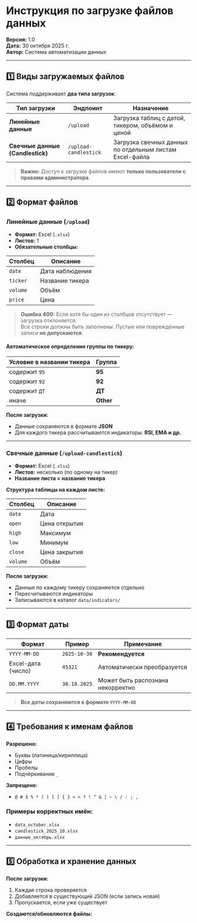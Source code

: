 # Инструкция по загрузке файлов данных

**Версия:** 1.0  
**Дата:** 30 октября 2025 г.  
**Автор:** Система автоматизации данных  

---

## 1️⃣ Виды загружаемых файлов

Система поддерживает **два типа загрузок**:

| Тип загрузки              | Эндпоинт               | Назначение |
|---------------------------|------------------------|-----------|
| **Линейные данные**       | `/upload`              | Загрузка таблиц с датой, тикером, объёмом и ценой |
| **Свечные данные (Candlestick)** | `/upload-candlestick` | Загрузка свечных данных по отдельным листам Excel-файла |

> **Важно:** Доступ к загрузке файлов имеют **только пользователи с правами администратора**.

---

## 2️⃣ Формат файлов

### Линейные данные (`/upload`)

- **Формат:** Excel (`.xlsx`)
- **Листов:** 1
- **Обязательные столбцы:**

| Столбец  | Описание |
|---------|--------|
| `date`  | Дата наблюдения |
| `ticker`| Название тикера |
| `volume`| Объём |
| `price` | Цена |

> **Ошибка 400:** Если хотя бы один из столбцов отсутствует — загрузка отклоняется.  
> Все строки должны быть заполнены. Пустые или повреждённые записи **не допускаются**.

#### Автоматическое определение группы по тикеру:
| Условие в названии тикера | Группа |
|---------------------------|--------|
| содержит `95`             | **95** |
| содержит `92`             | **92** |
| содержит `ДТ`             | **ДТ** |
| иначе                     | **Other** |

**После загрузки:**
- Данные сохраняются в формате **JSON**
- Для каждого тикера рассчитываются индикаторы: **RSI, EMA и др.**

---

### Свечные данные (`/upload-candlestick`)

- **Формат:** Excel (`.xlsx`)
- **Листов:** несколько (по одному на тикер)
- **Название листа = название тикера**

**Структура таблицы на каждом листе:**

| Столбец  | Описание |
|---------|--------|
| `date`  | Дата |
| `open`  | Цена открытия |
| `high`  | Максимум |
| `low`   | Минимум |
| `close` | Цена закрытия |
| `volume`| Объём |

**После загрузки:**
- Данные по каждому тикеру сохраняются отдельно
- Пересчитываются индикаторы
- Записываются в каталог `data/indicators/`

---

## 3️⃣ Формат даты

| Формат              | Пример         | Примечание |
|---------------------|----------------|-----------|
| `YYYY-MM-DD`        | `2025-10-30`   | **Рекомендуется** |
| Excel-дата (число)  | `45321`        | Автоматически преобразуется |
| `DD.MM.YYYY`        | `30.10.2025`   | Может быть распознана некорректно |

> **Все даты сохраняются в формате `YYYY-MM-DD`**

---

## 4️⃣ Требования к именам файлов

**Разрешено:**
- Буквы (латиница/кириллица)
- Цифры
- Пробелы
- Подчёркивание `_`

**Запрещено:**
- `@ # $ % * ( ) [ ] { } < > ? ! ^ & | ~ \ / : ; ,`

### Примеры корректных имён:
- `data_october.xlsx`
- `candlestick_2025_10.xlsx`
- `данные_октябрь.xlsx`

---

## 5️⃣ Обработка и хранение данных

**После загрузки:**
1. Каждая строка проверяется
2. Добавляется в существующий JSON (если запись новая)
3. Пропускается, если уже существует

**Создаются/обновляются файлы:**